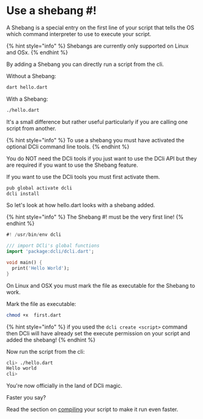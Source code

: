 # Use a shebang \#!

A Shebang is a special entry on the first line of your script that tells the OS which command interpreter to use to execute your script.

{% hint style="info" %}
Shebangs are currently only supported on Linux and OSx.
{% endhint %}

By adding a Shebang you can directly run a script from the cli.

Without a Shebang:

```bash
dart hello.dart
```

With a Shebang:

```bash
./hello.dart
```

It's a small difference but rather useful particularly if you are calling one script from another.

{% hint style="info" %}
To use a shebang you must have activated the optional DCli command line tools.
{% endhint %}

You do NOT need the DCli tools if you just want to use the DCli API but they are required if you want to use the Shebang feature.

If you want to use the DCli tools you must first activate them.

```bash
pub global activate dcli
dcli install
```

So let's look at how hello.dart looks with a shebang added.

{% hint style="info" %}
The Shebang \#! must be the very first line!
{% endhint %}

```dart
#! /usr/bin/env dcli

/// import DCli's global functions 
import 'package:dcli/dcli.dart';

void main() {
  print('Hello World');
}
```

On Linux and OSX you must mark the file as executable for the Shebang to work.

Mark the file as executable:

```bash
chmod +x  first.dart
```

{% hint style="info" %}
 if you used the `dcli create <script>` command then DCli will have already set the execute permission on your script and added the shebang!
{% endhint %}

Now run the script from the cli:

```bash
cli> ./hello.dart
Hello world
cli>
```

You're now officially in the land of DCli magic.

Faster you say?

Read the section on [compiling](./#compiling-to-native) your script to make it run even faster.

